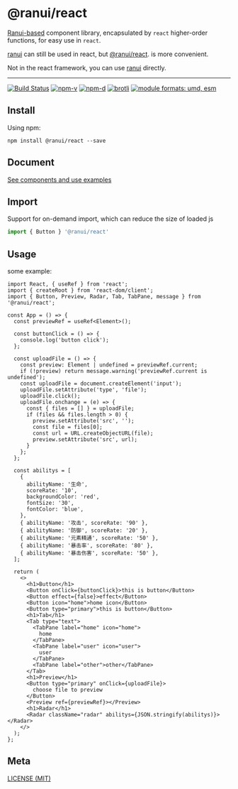 # @ranui/react

[Ranui-based](https://www.npmjs.com/package/ranui) component library, encapsulated by `react` higher-order functions, for easy use in `react`.

[ranui](https://www.npmjs.com/package/ranui) can still be used in react, but [@ranui/react](https://www.npmjs.com/package/@ranui/react). is more convenient.

Not in the react framework, you can use [ranui](https://www.npmjs.com/package/ranui) directly.

---

<a href="https://github.com/chaxus/ran"><img src="https://img.shields.io/github/actions/workflow/status/chaxus/ran/ci.yml" alt="Build Status"></a>
<a href="https://github.com/chaxus/ran"><img src="https://img.shields.io/npm/v/@ranui/react.svg" alt="npm-v"></a>
<a href="https://github.com/chaxus/ran"><img src="https://img.shields.io/npm/dt/@ranui/react.svg" alt="npm-d"></a>
<a href="https://github.com/chaxus/ran"><img src="https://img.badgesize.io/https:/unpkg.com/@ranui/react/dist/umd/index.umd.cjs?label=brotli&compression=brotli" alt="brotli"></a>
<a href="https://github.com/chaxus/ran"><img src="https://img.shields.io/badge/module%20formats-umd%2C%20esm-green.svg" alt="module formats: umd, esm"></a>

## Install

Using npm:

```console
npm install @ranui/react --save
```

## Document

[See components and use examples](https://chaxus.github.io/ran/src/ranui/)

## Import

Support for on-demand import, which can reduce the size of loaded js

```js
import { Button } '@ranui/react'
```

## Usage

some example:

```tsx
import React, { useRef } from 'react';
import { createRoot } from 'react-dom/client';
import { Button, Preview, Radar, Tab, TabPane, message } from '@ranui/react';

const App = () => {
  const previewRef = useRef<Element>();

  const buttonClick = () => {
    console.log('button click');
  };

  const uploadFile = () => {
    const preview: Element | undefined = previewRef.current;
    if (!preview) return message.warning('previewRef.current is undefined');
    const uploadFile = document.createElement('input');
    uploadFile.setAttribute('type', 'file');
    uploadFile.click();
    uploadFile.onchange = (e) => {
      const { files = [] } = uploadFile;
      if (files && files.length > 0) {
        preview.setAttribute('src', '');
        const file = files[0];
        const url = URL.createObjectURL(file);
        preview.setAttribute('src', url);
      }
    };
  };

  const abilitys = [
    {
      abilityName: '生命',
      scoreRate: '10',
      backgroundColor: 'red',
      fontSize: '30',
      fontColor: 'blue',
    },
    { abilityName: '攻击', scoreRate: '90' },
    { abilityName: '防御', scoreRate: '20' },
    { abilityName: '元素精通', scoreRate: '50' },
    { abilityName: '暴击率', scoreRate: '80' },
    { abilityName: '暴击伤害', scoreRate: '50' },
  ];

  return (
    <>
      <h1>Button</h1>
      <Button onClick={buttonClick}>this is button</Button>
      <Button effect={false}>effect</Button>
      <Button icon="home">home icon</Button>
      <Button type="primary">this is button</Button>
      <h1>Tab</h1>
      <Tab type="text">
        <TabPane label="home" icon="home">
          home
        </TabPane>
        <TabPane label="user" icon="user">
          user
        </TabPane>
        <TabPane label="other">other</TabPane>
      </Tab>
      <h1>Preview</h1>
      <Button type="primary" onClick={uploadFile}>
        choose file to preview
      </Button>
      <Preview ref={previewRef}></Preview>
      <h1>Radar</h1>
      <Radar className="radar" abilitys={JSON.stringify(abilitys)}></Radar>
    </>
  );
};
```

## Meta

[LICENSE (MIT)](/LICENSE)
